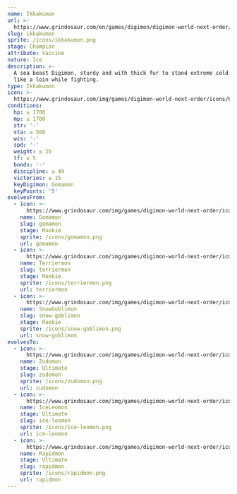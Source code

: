 ```yaml
---
name: Ikkakumon
url: >-
  https://www.grindosaur.com/en/games/digimon/digimon-world-next-order/digimon/64-ikkakumon
slug: ikkakumon
sprite: /icons/ikkakumon.png
stage: Champion
attribute: Vaccine
nature: Ice
description: >-
  A sea beast Digimon, sturdy and with thick fur to stand extreme cold. Roars
  like a loin while fighting.
type: Ikkakumon
icon: >-
  https://www.grindosaur.com/img/games/digimon-world-next-order/icons/64-ikkakumon-icon.png
conditions:
  hp: ≥ 1700
  mp: ≥ 1700
  str: '-'
  sta: ≥ 500
  wis: '-'
  spd: '-'
  weight: ≤ 25
  tf: ≤ 5
  bonds: '-'
  discipline: ≤ 49
  victories: ≥ 15
  keyDigimon: Gomamon
  keyPoints: '5'
evolvesFrom:
  - icon: >-
      https://www.grindosaur.com/img/games/digimon-world-next-order/icons/28-gomamon-icon-small.png
    name: Gomamon
    slug: gomamon
    stage: Rookie
    sprite: /icons/gomamon.png
    url: gomamon
  - icon: >-
      https://www.grindosaur.com/img/games/digimon-world-next-order/icons/34-terriermon-icon-small.png
    name: Terriermon
    slug: terriermon
    stage: Rookie
    sprite: /icons/terriermon.png
    url: terriermon
  - icon: >-
      https://www.grindosaur.com/img/games/digimon-world-next-order/icons/54-snowgoblimon-icon-small.png
    name: SnowGoblimon
    slug: snow-goblimon
    stage: Rookie
    sprite: /icons/snow-goblimon.png
    url: snow-goblimon
evolvesTo:
  - icon: >-
      https://www.grindosaur.com/img/games/digimon-world-next-order/icons/117-zudomon-icon-small.png
    name: Zudomon
    stage: Ultimate
    slug: zudomon
    sprite: /icons/zudomon.png
    url: zudomon
  - icon: >-
      https://www.grindosaur.com/img/games/digimon-world-next-order/icons/136-iceleomon-icon-small.png
    name: IceLeomon
    stage: Ultimate
    slug: ice-leomon
    sprite: /icons/ice-leomon.png
    url: ice-leomon
  - icon: >-
      https://www.grindosaur.com/img/games/digimon-world-next-order/icons/122-rapidmon-icon-small.png
    name: Rapidmon
    stage: Ultimate
    slug: rapidmon
    sprite: /icons/rapidmon.png
    url: rapidmon
---
```


